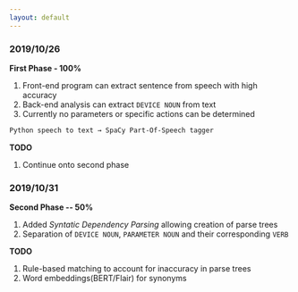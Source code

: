 ```yaml
---
layout: default
---
```


### 2019/10/26

**First Phase - 100%**
1. Front-end program can extract sentence from speech with high accuracy
2. Back-end analysis can extract `DEVICE NOUN` from text 
3. Currently no parameters or specific actions can be determined

```markdown
Python speech to text → SpaCy Part-Of-Speech tagger
```

**TODO**
1. Continue onto second phase


### 2019/10/31

**Second Phase -- 50%**
1. Added *Syntatic Dependency Parsing* allowing creation of parse trees
2. Separation of `DEVICE NOUN`, `PARAMETER NOUN` and their corresponding `VERB`

**TODO**
1. Rule-based matching to account for inaccuracy in parse trees
2. Word embeddings(BERT/Flair) for synonyms

